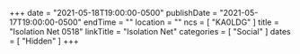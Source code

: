 +++
date = "2021-05-18T19:00:00-0500"
publishDate = "2021-05-17T19:00:00-0500"
endTime = ""
location = ""
ncs = [ "KA0LDG" ]
title = "Isolation Net 0518"
linkTitle = "Isolation Net"
categories = [ "Social" ]
dates = [ "Hidden" ]
+++
